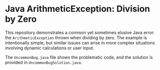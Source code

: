 # Java ArithmeticException: Division by Zero

This repository demonstrates a common yet sometimes elusive Java error: the `ArithmeticException` thrown when dividing by zero.  The example is intentionally simple, but similar issues can arise in more complex situations involving dynamic calculations or user input.

The `UncommonBug.java` file shows the problematic code, and the solution is provided in `UncommonBugSolution.java`.